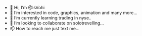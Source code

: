 - 👋 Hi, I’m @IsVohi
- 👀 I’m interested in code, graphics, animation and many more...
- 🌱 I’m currently learning trading in nyse..
- 💞️ I’m looking to collaborate on solotrevelling...
- 📫 How to reach me just text me...

<!---
IsVohi/IsVohi is a ✨ special ✨ repository because its `README.md` (this file) appears on your GitHub profile.
You can click the Preview link to take a look at your changes.
--->
